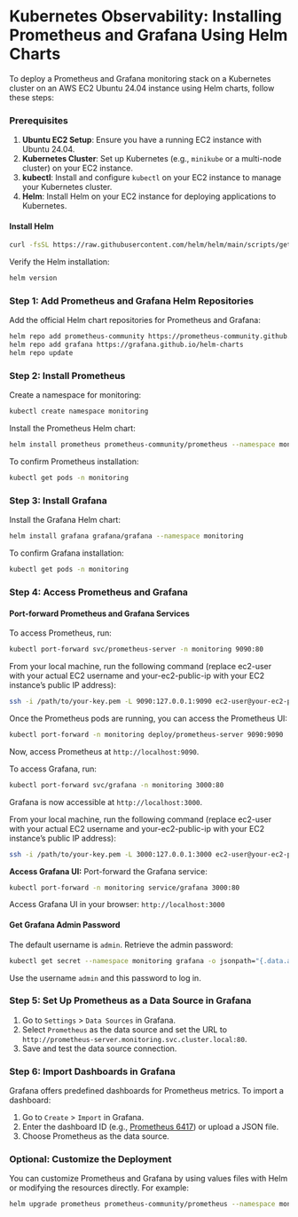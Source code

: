 # Kubernetes Observability: Installing Prometheus and Grafana Using Helm Charts

To deploy a Prometheus and Grafana monitoring stack on a Kubernetes cluster on an AWS EC2 Ubuntu 24.04 instance using Helm charts, follow these steps:

### Prerequisites

1. **Ubuntu EC2 Setup**: Ensure you have a running EC2 instance with Ubuntu 24.04.
2. **Kubernetes Cluster**: Set up Kubernetes (e.g., `minikube` or a multi-node cluster) on your EC2 instance.
3. **kubectl**: Install and configure `kubectl` on your EC2 instance to manage your Kubernetes cluster.
4. **Helm**: Install Helm on your EC2 instance for deploying applications to Kubernetes.

#### Install Helm

```bash
curl -fsSL https://raw.githubusercontent.com/helm/helm/main/scripts/get-helm-3 | bash
```

Verify the Helm installation:

```bash
helm version
```

### Step 1: Add Prometheus and Grafana Helm Repositories

Add the official Helm chart repositories for Prometheus and Grafana:

```bash
helm repo add prometheus-community https://prometheus-community.github.io/helm-charts
helm repo add grafana https://grafana.github.io/helm-charts
helm repo update
```

### Step 2: Install Prometheus

Create a namespace for monitoring:

```bash
kubectl create namespace monitoring
```

Install the Prometheus Helm chart:

```bash
helm install prometheus prometheus-community/prometheus --namespace monitoring
```

To confirm Prometheus installation:

```bash
kubectl get pods -n monitoring
```

### Step 3: Install Grafana

Install the Grafana Helm chart:

```bash
helm install grafana grafana/grafana --namespace monitoring
```

To confirm Grafana installation:

```bash
kubectl get pods -n monitoring
```

### Step 4: Access Prometheus and Grafana

#### Port-forward Prometheus and Grafana Services

To access Prometheus, run:

```bash
kubectl port-forward svc/prometheus-server -n monitoring 9090:80
```

From your local machine, run the following command (replace ec2-user with your actual EC2 username and your-ec2-public-ip with your EC2 instance’s public IP address):

```bash
ssh -i /path/to/your-key.pem -L 9090:127.0.0.1:9090 ec2-user@your-ec2-public-ip
```

Once the Prometheus pods are running, you can access the Prometheus UI:

```bash
kubectl port-forward -n monitoring deploy/prometheus-server 9090:9090
```

Now, access Prometheus at `http://localhost:9090`.

To access Grafana, run:

```bash
kubectl port-forward svc/grafana -n monitoring 3000:80
```

Grafana is now accessible at `http://localhost:3000`.

From your local machine, run the following command (replace ec2-user with your actual EC2 username and your-ec2-public-ip with your EC2 instance’s public IP address):

```bash
ssh -i /path/to/your-key.pem -L 3000:127.0.0.1:3000 ec2-user@your-ec2-public-ip
```

**Access Grafana UI:**
Port-forward the Grafana service:
```bash
kubectl port-forward -n monitoring service/grafana 3000:80
```

Access Grafana UI in your browser: `http://localhost:3000`

#### Get Grafana Admin Password

The default username is `admin`. Retrieve the admin password:

```bash
kubectl get secret --namespace monitoring grafana -o jsonpath="{.data.admin-password}" | base64 --decode ; echo
```

Use the username `admin` and this password to log in.

### Step 5: Set Up Prometheus as a Data Source in Grafana

1. Go to `Settings` > `Data Sources` in Grafana.
2. Select `Prometheus` as the data source and set the URL to `http://prometheus-server.monitoring.svc.cluster.local:80`.
3. Save and test the data source connection.

### Step 6: Import Dashboards in Grafana

Grafana offers predefined dashboards for Prometheus metrics. To import a dashboard:

1. Go to `Create` > `Import` in Grafana.
2. Enter the dashboard ID (e.g., [Prometheus 6417](https://grafana.com/grafana/dashboards/6417)) or upload a JSON file.
3. Choose Prometheus as the data source.

### Optional: Customize the Deployment

You can customize Prometheus and Grafana by using values files with Helm or modifying the resources directly. For example:

```bash
helm upgrade prometheus prometheus-community/prometheus --namespace monitoring --set alertmanager.persistentVolume.enabled=false --set server.persistentVolume.enabled=false
```